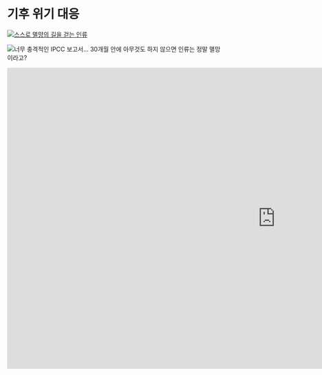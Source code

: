 

# 기후 위기 대응

[![스스로 멸먕의 길을 걷는 인류](https://user-images.githubusercontent.com/13324737/178131419-54e8ff76-b405-4a2c-b9e3-b6d80140ef77.png)](https://www.youtube.com/embed/sMjAroVIp0k)

![너무 충격적인 IPCC 보고서... 30개월 안에 아무것도 하지 않으면 인류는 정말 멸망이라고?](https://www.youtube.com/embed/sMjAroVIp0k)

<iframe width="1245" height="700" src="https://www.youtube.com/embed/sMjAroVIp0k" title="너무 충격적인 IPCC 보고서... 30개월 안에 아무것도 하지 않으면 인류는 정말 멸망이라고?" frameborder="0" allow="accelerometer; autoplay; clipboard-write; encrypted-media; gyroscope; picture-in-picture" allowfullscreen></iframe>





